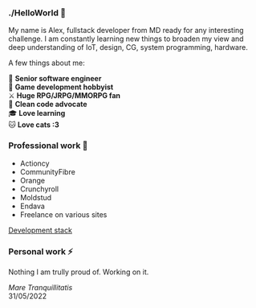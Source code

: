 ### ./HelloWorld 👋

My name is Alex, fullstack developer from MD ready for any interesting challenge.
I am constantly learning new things to broaden my view and deep understanding of IoT, design, CG, system programming, hardware.

A few things about me:

🚀 **Senior software engineer**  
👾 **Game development hobbyist**  
⚔  **Huge RPG/JRPG/MMORPG fan**  
🙈 **Clean code advocate**  
🎓 **Love learning**  
🐱 **Love cats :3**

### Professional work 💼
* Actioncy
* CommunityFibre
* Orange
* Crunchyroll
* Moldstud
* Endava
* Freelance on various sites 

[Development stack](https://github.com/reanimated-man/reanimated-man/blob/master/DevelopmentStack.md)

### Personal work ⚡

Nothing I am trully proud of. Working on it.

*Mare Tranquillitatis*  
31/05/2022  
